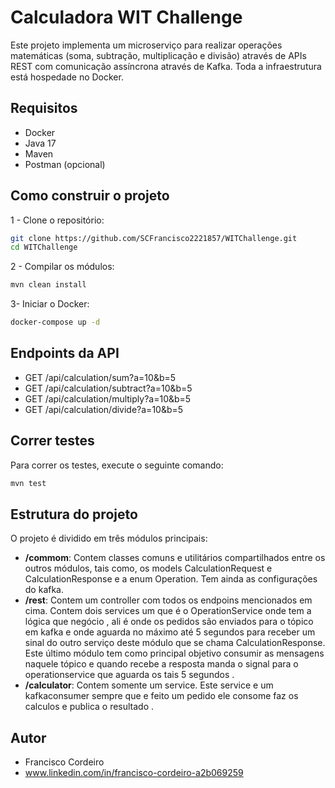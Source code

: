 # Calculadora WIT Challenge

Este projeto implementa um microserviço para realizar operações matemáticas (soma, subtração, multiplicação e divisão) através de APIs REST com comunicação assíncrona através de Kafka. Toda a infraestrutura está hospedade no Docker.

## Requisitos
- Docker
- Java 17
- Maven
- Postman (opcional)

## Como construir o projeto

1 - Clone o repositório:
```bash
git clone https://github.com/SCFrancisco2221857/WITChallenge.git
cd WITChallenge
```
2 - Compilar os módulos:
```bash
mvn clean install
```
3- Iniciar o Docker:
```bash
docker-compose up -d
```

## Endpoints da API
- GET /api/calculation/sum?a=10&b=5
- GET /api/calculation/subtract?a=10&b=5
- GET /api/calculation/multiply?a=10&b=5
- GET /api/calculation/divide?a=10&b=5

## Correr testes
Para correr os testes, execute o seguinte comando:
```bash
mvn test
```
## Estrutura do projeto
O projeto é dividido em três módulos principais:
- **/commom**: Contem classes comuns e utilitários compartilhados entre os outros módulos, tais como, os models CalculationRequest e CalculationResponse e a enum Operation. Tem ainda as configurações do kafka.
- **/rest**: Contem um controller com todos os endpoins mencionados em cima. Contem dois services um que é o OperationService onde tem a lógica que negócio , ali é onde os pedidos são enviados para o tópico em kafka e onde aguarda no máximo até 5 segundos para receber um sinal do outro serviço deste módulo que se chama CalculationResponse. Este último módulo tem como principal objetivo consumir as mensagens naquele tópico e quando recebe a resposta manda o signal para o operationservice que aguarda os tais 5 segundos .
- **/calculator**: Contem somente um service. Este service e um kafkaconsumer sempre que e feito um pedido ele consome faz os calculos e publica o resultado .

## Autor
- Francisco Cordeiro 
- www.linkedin.com/in/francisco-cordeiro-a2b069259